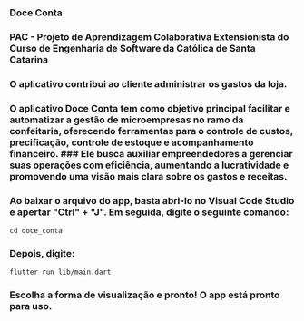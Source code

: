 ### Doce Conta

### PAC - Projeto de Aprendizagem Colaborativa Extensionista do Curso de Engenharia de Software da Católica de Santa Catarina

### O aplicativo contribui ao cliente administrar os gastos da loja.

### O aplicativo Doce Conta tem como objetivo principal facilitar e automatizar a gestão de microempresas no ramo da confeitaria, oferecendo ferramentas para o controle de custos, precificação, controle de estoque e acompanhamento financeiro. ### Ele busca auxiliar empreendedores a gerenciar suas operações com eficiência, aumentando a lucratividade e promovendo uma visão mais clara sobre os gastos e receitas.

### Ao baixar o arquivo do app, basta abri-lo no Visual Code Studio e apertar "Ctrl" + "J". Em seguida, digite o seguinte comando:

```cd doce_conta```
### Depois, digite:
```flutter run lib/main.dart```
### Escolha a forma de visualização e pronto! O app está pronto para uso.
